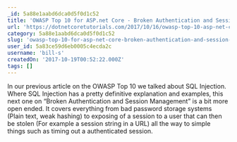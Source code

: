 ```yaml
---
_id: 5a88e1aabd6dca0d5f0d1c52
title: 'OWASP Top 10 for ASP.net Core - Broken Authentication and Session Management - Dot Net Core Tutorials'
url: 'https://dotnetcoretutorials.com/2017/10/16/owasp-top-10-asp-net-core-broken-authentication-session-management/'
category: 5a88e1aabd6dca0d5f0d1c52
slug: 'owasp-top-10-for-asp-net-core-broken-authentication-and-session-management-dot-net-core-tutorials'
user_id: 5a83ce59d6eb0005c4ecda2c
username: 'bill-s'
createdOn: '2017-10-19T00:52:22.000Z'
tags: []
---
```


In our previous article on the OWASP Top 10 we talked about SQL Injection. Where SQL Injection has a pretty definitive explanation and examples, this next one on “Broken Authentication and Session Management” is a bit more open ended. It covers everything from bad password storage systems (Plain text, weak hashing) to exposing of a session to a user that can then be stolen (For example a session string in a URL) all the way to simple things such as timing out a authenticated session.
